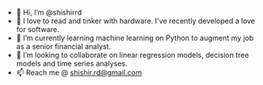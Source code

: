 - 👋 Hi, I’m @shishirrd
- 👀 I love to read and tinker with hardware. I've recently developed a love for software.
- 🌱 I’m currently learning machine learning on Python to augment my job as a senior financial analyst.
- 💞️ I’m looking to collaborate on linear regression models, decision tree models and time series analyses.
- 📫 Reach me @ shishir.rd@gmail.com

<!---
shishirrd/shishirrd is a ✨ special ✨ repository because its `README.md` (this file) appears on your GitHub profile.
You can click the Preview link to take a look at your changes.
--->
